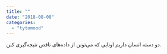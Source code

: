 ```yaml
---
title: ""
date: "2018-08-08"
categories: 
  - "tytomood"
---
```


‏دو دسته انسان داریم اونایی که می‌تونن از داده‌های ناقص نتیجه‌گیری کنن.
